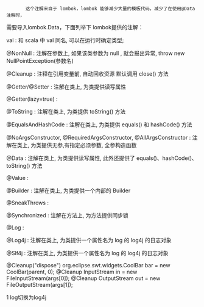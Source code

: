 

           这个注解来自于 lombok，lombok 能够减少大量的模板代码，减少了在使用@Data 注解时， 

  需要导入lombok.Data，下面列举下 lombok提供的注解：





val : 和 scala 中 val 同名, 可以在运行时确定类型;

@NonNull : 注解在参数上, 如果该类参数为 null , 就会报出异常,  throw new NullPointException(参数名)

@Cleanup : 注释在引用变量前, 自动回收资源 默认调用 close() 方法

@Getter/@Setter : 注解在类上, 为类提供读写属性

@Getter(lazy=true) :

@ToString : 注解在类上, 为类提供 toString() 方法

@EqualsAndHashCode : 注解在类上, 为类提供 equals() 和 hashCode() 方法

@NoArgsConstructor, @RequiredArgsConstructor, @AllArgsConstructor : 注解在类上, 为类提供无参,有指定必须参数, 全参构造函数

@Data : 注解在类上, 为类提供读写属性, 此外还提供了 equals()、hashCode()、toString() 方法

@Value :

@Builder : 注解在类上, 为类提供一个内部的 Builder

@SneakThrows :

@Synchronized : 注解在方法上, 为方法提供同步锁

@Log :

@Log4j : 注解在类上, 为类提供一个属性名为 log 的 log4j 的日志对象

@Slf4j : 注解在类上, 为类提供一个属性名为 log 的 log4j 的日志对象



@Cleanup("dispose") org.eclipse.swt.widgets.CoolBar bar = new CoolBar(parent, 0);
@Cleanup InputStream in = new FileInputStream(args[0]);
@Cleanup OutputStream out = new FileOutputStream(args[1]);






1     log切换为log4j
